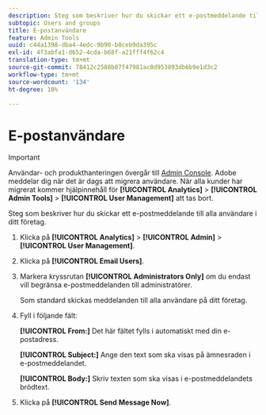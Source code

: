 ```yaml
---
description: Steg som beskriver hur du skickar ett e-postmeddelande till alla användare i ditt företag.
subtopic: Users and groups
title: E-postanvändare
feature: Admin Tools
uuid: c44a1398-dba4-4edc-9b90-b0ceb9da395c
exl-id: 4f3abfa1-d652-4cda-b68f-a21fff4f62c4
translation-type: tm+mt
source-git-commit: 78412c2588b07f47981ac0d953893db6b9e1d3c2
workflow-type: tm+mt
source-wordcount: '134'
ht-degree: 10%

---
```


# E-postanvändare

>[!IMPORTANT]
>
>Användar- och produkthanteringen övergår till [Admin Console](https://helpx.adobe.com/se/enterprise/using/admin-console.html). Adobe meddelar dig när det är dags att migrera användare. När alla kunder har migrerat kommer hjälpinnehåll för **[!UICONTROL Analytics]** > **[!UICONTROL Admin Tools]** > **[!UICONTROL User Management]** att tas bort.

Steg som beskriver hur du skickar ett e-postmeddelande till alla användare i ditt företag.

1. Klicka på **[!UICONTROL Analytics]** > **[!UICONTROL Admin]** > **[!UICONTROL User Management]**.
1. Klicka på **[!UICONTROL Email Users]**.
1. Markera kryssrutan **[!UICONTROL Administrators Only]** om du endast vill begränsa e-postmeddelanden till administratörer.

   Som standard skickas meddelanden till alla användare på ditt företag.
1. Fyll i följande fält:

   **[!UICONTROL From:]** Det här fältet fylls i automatiskt med din e-postadress.

   **[!UICONTROL Subject:]** Ange den text som ska visas på ämnesraden i e-postmeddelandet.

   **[!UICONTROL Body:]** Skriv texten som ska visas i e-postmeddelandets brödtext.
1. Klicka på **[!UICONTROL Send Message Now]**.
